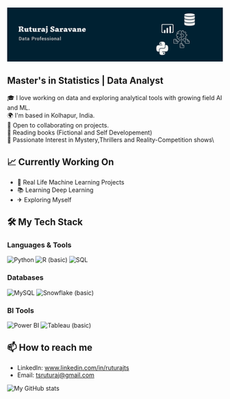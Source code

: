 ![Banner](github_banner.jpg)


## Master's in Statistics | Data Analyst

🎓 I love working on data and exploring analytical tools with growing field AI and ML.\
🌍 I'm based in Kolhapur, India.\
🤝 Open to collaborating on projects.\
📖 Reading books (Fictional and Self Developement)\
🎥 Passionate Interest in Mystery,Thrillers and Reality-Competition shows\

## 📈 Currently Working On
- 🏡 Real Life Machine Learning Projects
- 📚 Learning Deep Learning
- ✈ Exploring Myself

## 🛠️ My Tech Stack

### Languages & Tools
![Python](https://img.shields.io/badge/Python-3776AB?style=for-the-badge&logo=python&logoColor=white)
![R (basic)](https://img.shields.io/badge/R-Basic-276DC3?style=for-the-badge&logo=r&logoColor=white)
![SQL](https://img.shields.io/badge/SQL-4479A1?style=for-the-badge&logo=mysql&logoColor=white)

### Databases
![MySQL](https://img.shields.io/badge/MySQL-005C84?style=for-the-badge&logo=mysql&logoColor=white)
![Snowflake (basic)](https://img.shields.io/badge/Snowflake-Basic-56B9EB?style=for-the-badge&logo=snowflake&logoColor=white)

### BI Tools
![Power BI](https://img.shields.io/badge/PowerBI-F2C811?style=for-the-badge&logo=powerbi&logoColor=black)
![Tableau (basic)](https://img.shields.io/badge/Tableau-Basic-E97627?style=for-the-badge&logo=tableau&logoColor=white)


## 📫 How to reach me
- LinkedIn: www.linkedin.com/in/ruturajts
- Email: tsruturaj@gmail.com

![My GitHub stats](https://github-readme-stats.vercel.app/api?username=ruturaj-t-s&show_icons=true&theme=gruvbox)
